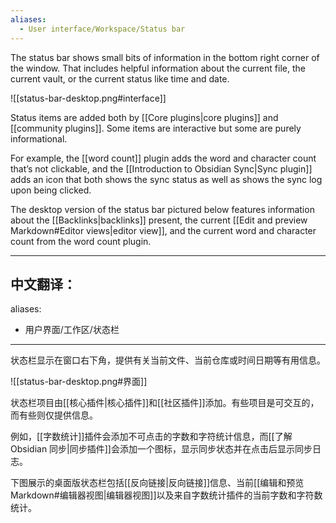 ```yaml
---
aliases:
  - User interface/Workspace/Status bar
---
```

The status bar shows small bits of information in the bottom right corner of the window. That includes helpful information about the current file, the current vault, or the current status like time and date.

![[status-bar-desktop.png#interface]]

Status items are added both by [[Core plugins|core plugins]] and [[community plugins]]. Some items are interactive but some are purely informational. 

For example, the [[word count]] plugin adds the word and character count that’s not clickable, and the [[Introduction to Obsidian Sync|Sync plugin]] adds an icon that both shows the sync status as well as shows the sync log upon being clicked. 

The desktop version of the status bar pictured below features information about the [[Backlinks|backlinks]] present, the current [[Edit and preview Markdown#Editor views|editor view]], and the current word and character count from the word count plugin.

---

中文翻译：
---
aliases:
  - 用户界面/工作区/状态栏
---
状态栏显示在窗口右下角，提供有关当前文件、当前仓库或时间日期等有用信息。

![[status-bar-desktop.png#界面]]

状态栏项目由[[核心插件|核心插件]]和[[社区插件]]添加。有些项目是可交互的，而有些则仅提供信息。

例如，[[字数统计]]插件会添加不可点击的字数和字符统计信息，而[[了解 Obsidian 同步|同步插件]]会添加一个图标，显示同步状态并在点击后显示同步日志。

下图展示的桌面版状态栏包括[[反向链接|反向链接]]信息、当前[[编辑和预览 Markdown#编辑器视图|编辑器视图]]以及来自字数统计插件的当前字数和字符数统计。